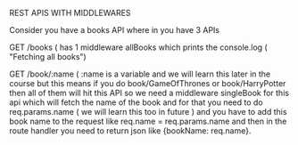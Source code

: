 REST APIS WITH MIDDLEWARES

Consider you have a books API where in you have 3 APIs

GET /books ( has 1 middleware allBooks which prints the console.log ( "Fetching all books")

GET /book/:name ( :name is a variable and we will learn this later in the course but this means if you do book/GameOfThrones or book/HarryPotter then all of them will hit this API so we need a middleware singleBook for this api which will fetch the name of the book and for that you need to do req.params.name ( we will learn this too in future ) and you have to add this book name to the request like req.name = req.params.name and then in the route handler you need to return json like {bookName: req.name}.